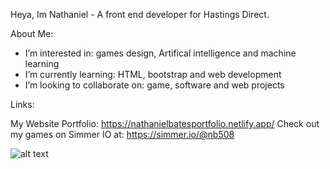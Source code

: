 
Heya, Im Nathaniel - A front end developer for Hastings Direct. 

About Me:

- I’m interested in: games design, Artifical intelligence and machine learning
- I’m currently learning: HTML, bootstrap and web development
- I’m looking to collaborate on: game, software and web projects 

Links:

My Website Portfolio: https://nathanielbatesportfolio.netlify.app/
Check out my games on Simmer IO at: https://simmer.io/@nb508

![alt text](https://ia601507.us.archive.org/17/items/the.bleh.cat/FbJM3njVsAE5MrC-1.jpg)

